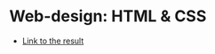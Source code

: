 # Web-design: HTML & CSS 

- [Link to the result](https://zahoruiko.github.io/HW_FE_220929-HTML-CSS/)
